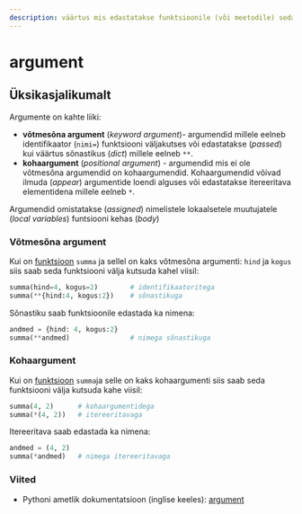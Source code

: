 ```yaml
---
description: väärtus mis edastatakse funktsioonile (või meetodile) seda välja kutsudes
---
```


# argument

## Üksikasjalikumalt

Argumente on kahte liiki:

* **võtmesõna argument** \(_keyword argument_\)- argumendid millele eelneb identifikaator \(`nimi=`\) funktsiooni väljakutses või edastatakse \(_passed_\) kui väärtus sõnastikus \(_dict_\) millele eelneb `**`. 
* **kohaargument** \(_positional argument_\) - argumendid mis ei ole võtmesõna argumendid on kohaargumendid. Kohaargumendid võivad ilmuda \(_appear_\) argumentide loendi alguses või edastatakse itereeritava elementidena millele eelneb `*`. 

Argumendid omistatakse \(_assigned_\) nimelistele lokaalsetele muutujatele \(_local variables_\) funtsiooni kehas \(_body_\)

### Võtmesõna argument

Kui on [funktsioon](funktsioon-function.md) `summa` ja sellel on kaks võtmesõna argumenti: `hind` ja `kogus` siis saab seda funktsiooni välja kutsuda kahel viisil:

```python
summa(hind=4, kogus=2)        # identifikaatoritega
summa(**{hind:4, kogus:2})    # sõnastikuga
```

Sõnastiku saab funktsioonile edastada ka nimena:

```python
andmed = {hind: 4, kogus:2}
summa(**andmed)               # nimega sõnastikuga
```

### Kohaargument

Kui on [funktsioon](funktsioon-function.md) `summa`ja selle on kaks kohaargumenti siis saab seda funktsiooni välja kutsuda kahe viisil:

```python
summa(4, 2)      # kohaargumentidega
summa(*(4, 2))   # itereeritavaga
```

Itereeritava saab edastada ka nimena:

```python
andmed = (4, 2)
summa(*andmed)   # nimega itereeritavaga
```

### Viited

* Pythoni ametlik dokumentatsioon \(inglise keeles\): [argument](https://docs.python.org/3/glossary.html#term-argument)

